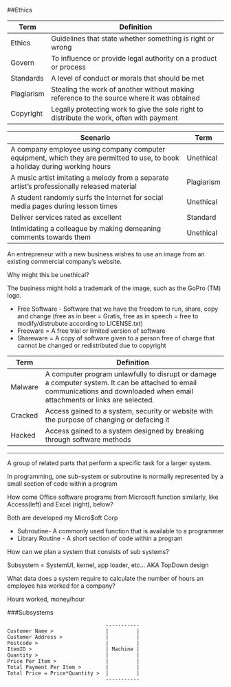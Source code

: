##Ethics

| Term       | Definition                                                                                |
|------------|-------------------------------------------------------------------------------------------|
| Ethics     | Guidelines that state whether something is right or wrong                                 |
| Govern     | To influence or provide legal authority on a product or process                           |
| Standards  | A level of conduct or morals that should be met                                           |
| Plagiarism | Stealing the work of another without making reference to the source where it was obtained |
| Copyright  | Legally protecting work to give the sole right to distribute the work, often with payment |

| Scenario                                                                                                                     | Term       |
|------------------------------------------------------------------------------------------------------------------------------|------------|
| A company employee using company computer equipment, which they are permitted to use, to book a holiday during working hours | Unethical  |
| A music artist imitating a melody from a separate artist’s professionally released material                                  | Plagiarism |
| A student randomly surfs the Internet for social media pages during lesson times                                             | Unethical  |
| Deliver services rated as excellent                                                                                          | Standard   |
| Intimidating a colleague by making demeaning comments towards them                                                           | Unethical  |

An entrepreneur with a new business wishes to use an image from an existing commercial company’s website. 

Why might this be unethical?

The business might hold a trademark of the image, such as the GoPro (TM) logo.

* Free Software - Software that we have the freedom to run, share, copy and change (free as in beer = Gratis, free as in speech = free to modify/distrubute according to LICENSE.txt)
* Freeware = A free trial or limited version of software
* Shareware = A copy of software given to a person free of charge that cannot be changed or redistributed due to copyright

| Term    | Definition                                                                                                                                                                    |
|---------|-------------------------------------------------------------------------------------------------------------------------------------------------------------------------------|
| Malware | A computer program unlawfully to disrupt or damage a computer system. It can be attached to email communications and downloaded when email attachments or links are selected. |
| Cracked | Access gained to a system, security or website with the purpose of changing or defacing it                               |
| Hacked  | Access gained to a system designed by breaking through software methods                                                                                    |

---

A group of related parts that perform a specific task for a larger system. 

In programming, one sub-system or subroutine is normally represented by a small section of code within a program

How come Office software programs from Microsoft function similarly, like Access(left) and Excel (right), below?

Both are developed my Micro$oft Corp

*  Subroutine- A commonly used function that is available to a programmer
*  Library Routine - A short section of code within a program

How can we plan a system that consists of sub systems?

Subsystem = SystemUI, kernel, app loader, etc... AKA TopDown design

What data does a system require to calculate the number of hours an employee has worked for a company?

Hours worked, money/hour

###Subsystems

```
                                -----------
Customer Name >                 |         |
Customer Address >              |         |
Postcode >                      |         |
ItemID >                        | Machine |
Quantity >                      |         |
Price Per Item >                |         |
Total Payment Per Item >        |         |
Total Price = Price*Quantity >  |         |
                                -----------
```
